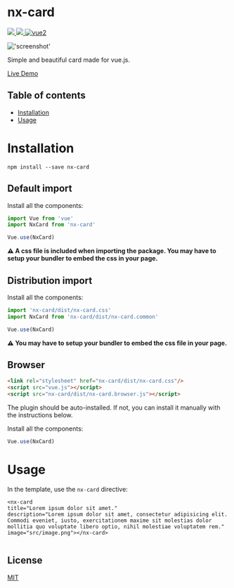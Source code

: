 # nx-card

<a href="https://www.npmjs.com/package/nx-card"><img src="https://img.shields.io/npm/v/nx-card.svg"/>  <img src="https://img.shields.io/npm/dm/nx-card.svg"/>  <img src="https://img.shields.io/badge/vue-2.x-brightgreen.svg" alt="vue2"></a>

!['screenshot'](https://github.com/nazar-xda/nx-card/raw/master/card.png)

Simple and beautiful card made for vue.js.

[Live Demo](http://nx-card.surge.sh)

## Table of contents

- [Installation](#installation)
- [Usage](#usage)

# Installation

```
npm install --save nx-card
```

## Default import

Install all the components:

```javascript
import Vue from 'vue'
import NxCard from 'nx-card'

Vue.use(NxCard)
```

**⚠️ A css file is included when importing the package. You may have to setup your bundler to embed the css in your page.**

## Distribution import

Install all the components:

```javascript
import 'nx-card/dist/nx-card.css'
import NxCard from 'nx-card/dist/nx-card.common'

Vue.use(NxCard)
```

**⚠️ You may have to setup your bundler to embed the css file in your page.**

## Browser

```html
<link rel="stylesheet" href="nx-card/dist/nx-card.css"/>
<script src="vue.js"></script>
<script src="nx-card/dist/nx-card.browser.js"></script>
```

The plugin should be auto-installed. If not, you can install it manually with the instructions below.

Install all the components:

```javascript
Vue.use(NxCard)
```

# Usage

In the template, use the `nx-card` directive:

```vue
<nx-card	
title="Lorem ipsum dolor sit amet."
description="Lorem ipsum dolor sit amet, consectetur adipisicing elit. Commodi eveniet, iusto, exercitationem maxime sit molestias dolor mollitia quo voluptate libero optio, nihil molestiae voluptatem rem."
image="src/image.png"></nx-card>
         
```

## License

[MIT](http://opensource.org/licenses/MIT)

